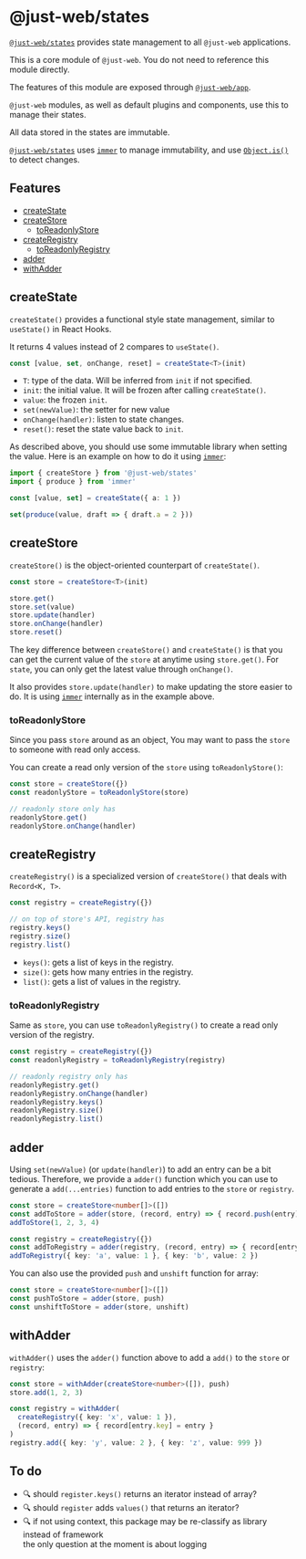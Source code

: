 # @just-web/states <!-- omit in toc -->

[`@just-web/states`] provides state management to all `@just-web` applications.

This is a core module of `@just-web`.
You do not need to reference this module directly.

The features of this module are exposed through [`@just-web/app`].

`@just-web` modules, as well as default plugins and components,
use this to manage their states.

All data stored in the states are immutable.

[`@just-web/states`] uses [`immer`] to manage immutability,
and use [`Object.is()`] to detect changes.

## Features <!-- omit in toc -->

- [createState](#createstate)
- [createStore](#createstore)
  - [toReadonlyStore](#toreadonlystore)
- [createRegistry](#createregistry)
  - [toReadonlyRegistry](#toreadonlyregistry)
- [adder](#adder)
- [withAdder](#withadder)

## createState

`createState()` provides a functional style state management,
similar to `useState()` in React Hooks.

It returns 4 values instead of 2 compares to `useState()`.

```ts
const [value, set, onChange, reset] = createState<T>(init)
```

- `T`: type of the data. Will be inferred from `init` if not specified.
- `init`: the initial value. It will be frozen after calling `createState()`.
- `value`: the frozen `init`.
- `set(newValue)`: the setter for new value
- `onChange(handler)`: listen to state changes.
- `reset()`: reset the state value back to `init`.

As described above, you should use some immutable library when setting the value.
Here is an example on how to do it using [`immer`]:

```ts
import { createStore } from '@just-web/states'
import { produce } from 'immer'

const [value, set] = createState({ a: 1 })

set(produce(value, draft => { draft.a = 2 }))
```

## createStore

`createStore()` is the object-oriented counterpart of `createState()`.

```ts
const store = createStore<T>(init)

store.get()
store.set(value)
store.update(handler)
store.onChange(handler)
store.reset()
```

The key difference between `createStore()` and `createState()` is that you can get the current value of the `store` at anytime using `store.get()`.
For `state`, you can only get the latest value through `onChange()`.

It also provides `store.update(handler)` to make updating the store easier to do.
It is using [`immer`] internally as in the example above.

### toReadonlyStore

Since you pass `store` around as an object,
You may want to pass the `store` to someone with read only access.

You can create a read only version of the `store` using `toReadonlyStore()`:

```ts
const store = createStore({})
const readonlyStore = toReadonlyStore(store)

// readonly store only has
readonlyStore.get()
readonlyStore.onChange(handler)
```

## createRegistry

`createRegistry()` is a specialized version of `createStore()` that deals with `Record<K, T>`.

```ts
const registry = createRegistry({})

// on top of store's API, registry has
registry.keys()
registry.size()
registry.list()
```

- `keys()`: gets a list of keys in the registry.
- `size()`: gets how many entries in the registry.
- `list()`: gets a list of values in the registry.

### toReadonlyRegistry

Same as `store`,
you can use `toReadonlyRegistry()` to create a read only version of the registry.

```ts
const registry = createRegistry({})
const readonlyRegistry = toReadonlyRegistry(registry)

// readonly registry only has
readonlyRegistry.get()
readonlyRegistry.onChange(handler)
readonlyRegistry.keys()
readonlyRegistry.size()
readonlyRegistry.list()
```

## adder

Using `set(newValue)` (or `update(handler)`) to add an entry can be a bit tedious.
Therefore, we provide a `adder()` function which you can use to generate a `add(...entries)` function to add entries to the `store` or `registry`.

```ts
const store = createStore<number[]>([])
const addToStore = adder(store, (record, entry) => { record.push(entry) })
addToStore(1, 2, 3, 4)

const registry = createRegistry({})
const addToRegistry = adder(registry, (record, entry) => { record[entry.key] = entry })
addToRegistry({ key: 'a', value: 1 }, { key: 'b', value: 2 })
```

You can also use the provided `push` and `unshift` function for array:

```ts
const store = createStore<number[]>([])
const pushToStore = adder(store, push)
const unshiftToStore = adder(store, unshift)
```

## withAdder

`withAdder()` uses the `adder()` function above to add a `add()` to the `store` or `registry`:

```ts
const store = withAdder(createStore<number>([]), push)
store.add(1, 2, 3)

const registry = withAdder(
  createRegistry({ key: 'x', value: 1 }),
  (record, entry) => { record[entry.key] = entry }
)
registry.add({ key: 'y', value: 2 }, { key: 'z', value: 999 })
```

## To do <!-- omit in toc -->

- 🔍 should `register.keys()` returns an iterator instead of array?
- 🔍 should `register` adds `values()` that returns an iterator?
- 🔍 if not using context, this package may be re-classify as library instead of framework\
  the only question at the moment is about logging

[`@just-web/app`]: https://github.com/justland/just-web/tree/main/frameworks/app
[`@just-web/states`]: https://github.com/justland/just-web/tree/main/frameworks/states
[`immer`]: https://github.com/immerjs/immer
[`Object.is()`]: https://www.jstips.co/en/javascript/why-you-should-use-Object.is()-in-equality-comparison/
